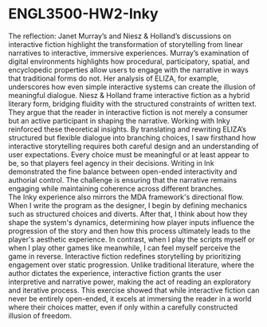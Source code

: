 # ENGL3500-HW2-Inky

The reflection:
Janet Murray’s and Niesz & Holland’s discussions on interactive fiction highlight the transformation of storytelling from linear narratives to interactive, immersive experiences. Murray’s examination of digital environments highlights how procedural, participatory, spatial, and encyclopedic properties allow users to engage with the narrative in ways that traditional forms do not. Her analysis of ELIZA, for example, underscores how even simple interactive systems can create the illusion of meaningful dialogue. Niesz & Holland frame interactive fiction as a hybrid literary form, bridging fluidity with the structured constraints of written text. They argue that the reader in interactive fiction is not merely a consumer but an active participant in shaping the narrative.
Working with Inky reinforced these theoretical insights. By translating and rewriting ELIZA’s structured but flexible dialogue into branching choices, I saw firsthand how interactive storytelling requires both careful design and an understanding of user expectations. Every choice must be meaningful or at least appear to be, so that players feel agency in their decisions. Writing in Ink demonstrated the fine balance between open-ended interactivity and authorial control. The challenge is ensuring that the narrative remains engaging while maintaining coherence across different branches.  
The Inky experience also mirrors the MDA framework's directional flow. When I write the program as the designer, I begin by defining mechanics such as structured choices and diverts. After that, I think about how they shape the system's dynamics, determining how player inputs influence the progression of the story and then how this process ultimately leads to the player's aesthetic experience. In contrast, when I play the scripts myself or when I play other games like meanwhile, I can feel myself perceive the game in reverse. 
Interactive fiction redefines storytelling by prioritizing engagement over static progression. Unlike traditional literature, where the author dictates the experience, interactive fiction grants the user interpretive and narrative power, making the act of reading an exploratory and iterative process. This exercise showed that while interactive fiction can never be entirely open-ended, it excels at immersing the reader in a world where their choices matter, even if only within a carefully constructed illusion of freedom.
